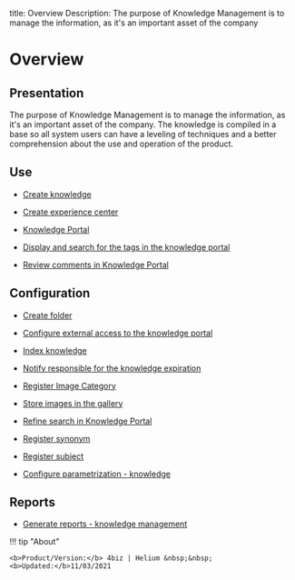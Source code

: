 title: Overview
Description: The purpose of Knowledge Management is to manage the information, as it's an important asset of the company 
# Overview

Presentation
----------------

The purpose of Knowledge Management is to manage the information, as it's an
important asset of the company. The knowledge is compiled in a base so all
system users can have a leveling of techniques and a better comprehension about
the use and operation of the product.

Use
-------

- [Create knowledge](/en-us/4biz-helium/processes/knowledge/use/create-knowledge.html)

- [Create experience center](/en-us/4biz-helium/processes/knowledge/use/create-experience-center.html)

- [Knowledge Portal](/en-us/4biz-helium/processes/knowledge/use/knowledge-portal.html)

- [Display and search for the tags in the knowledge portal](/en-us/4biz-helium/processes/knowledge/use/display-tags-on-knowledge-portal.html)

- [Review comments in Knowledge Portal](/en-us/4biz-helium/processes/knowledge/use/review-reviews.html)

Configuration
-----------------

- [Create folder](/en-us/4biz-helium/processes/knowledge/configuration/create-folder.html)

- [Configure external access to the knowledge portal](/en-us/4biz-helium/processes/knowledge/configuration/configure-external-access-knowledge-portal.html)

- [Index knowledge](/en-us/4biz-helium/processes/knowledge/configuration/index-knowledge.html)

- [Notify responsible for the knowledge expiration](/en-us/4biz-helium/processes/knowledge/configuration/notify-responsible-knowledge-expiration.html)

- [Register Image Category](/en-us/4biz-helium/processes/knowledge/configuration/register-image-category.html)

- [Store images in the gallery](/en-us/4biz-helium/processes/knowledge/configuration/store-images-gallery.html)

- [Refine search in Knowledge Portal](/en-us/4biz-helium/processes/knowledge/configuration/refine-search-knowledge-portal.html)

- [Register synonym](/en-us/4biz-helium/processes/knowledge/configuration/register-synonym.html)

- [Register subject](/en-us/4biz-helium/processes/knowledge/configuration/register-subject.html)

- [Configure parametrization - knowledge](/en-us/4biz-helium/platform-administration/parameters-list/configure-parametrization-knowledge.html)

Reports
-----------

- [Generate reports - knowledge management](/en-us/4biz-helium/processes/knowledge/use/generate-reports-knowledge-management.html)

!!! tip "About"

    <b>Product/Version:</b> 4biz | Helium &nbsp;&nbsp;
    <b>Updated:</b>11/03/2021
